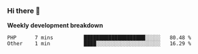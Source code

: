 ### Hi there 👋


**Weekly development breakdown**

<!--START_SECTION:waka-->
```text
PHP      7 mins          ████████████████████░░░░░   80.48 % 
Other    1 min           ████░░░░░░░░░░░░░░░░░░░░░   16.29 % 
```
<!--END_SECTION:waka-->
